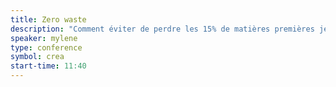 ```yaml
---
title: Zero waste
description: "Comment éviter de perdre les 15% de matières premières jetés par l'industrie du textile grâce au design collaboratif ? Quand la créativité et les Fab Labs se mettent au servive de l'éco-conception et de la mode."
speaker: mylene
type: conference
symbol: crea
start-time: 11:40
---
```


